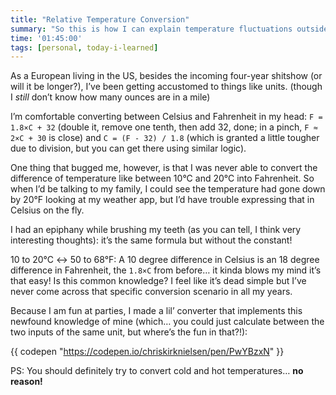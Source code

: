 ```yaml
---
title: "Relative Temperature Conversion"
summary: "So this is how I can explain temperature fluctuations outside the US!"
time: '01:45:00'
tags: [personal, today-i-learned]
---
```


As a European living in the US, besides the incoming four-year shitshow (or will it be longer?), I’ve been getting accustomed to things like units. (though I _still_ don’t know how many ounces are in a mile)

I’m comfortable converting between Celsius and Fahrenheit in my head: `F = 1.8×C + 32` (double it, remove one tenth, then add 32, done; in a pinch, `F ≈ 2×C + 30` is close) and `C = (F - 32) / 1.8` (which is granted a little tougher due to division, but you can get there using similar logic).

One thing that bugged me, however, is that I was never able to convert the difference of temperature like between 10°C and 20°C into Fahrenheit. So when I’d be talking to my family, I could see the temperature had gone down by 20°F looking at my weather app, but I’d have trouble expressing that in Celsius on the fly.

I had an epiphany while brushing my teeth (as you can tell, I think very interesting thoughts): it’s the same formula but without the constant!

10 to 20°C ↔ 50 to 68°F: A 10 degree difference in Celsius is an 18 degree difference in Fahrenheit, the `1.8×C` from before… it kinda blows my mind it’s that easy! Is this common knowledge? I feel like it’s dead simple but I’ve never come across that specific conversion scenario in all my years.

Because I am fun at parties, I made a lil’ converter that implements this newfound knowledge of mine (which… you could just calculate between the two inputs of the same unit, but where’s the fun in that?!):

{{ codepen "https://codepen.io/chriskirknielsen/pen/PwYBzxN" }}

PS: You should definitely try to convert cold and hot temperatures… **no reason!**